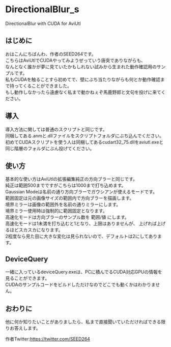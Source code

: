# DirectionalBlur_s

DirectionalBlur with CUDA for AviUtl  

## はじめに
おはこんにちばんわ、作者のSEED264です。  
こちらはAviUtlでCUDAやってみようぜっていう唐突でありながらも、  
なんとなく誰かが夢に見ていたかもしれない試みから生まれた動作確認用のサンプルです。  
私もCUDAを触ることすら初めてで、壁にぶち当たりながらも何とか動作確認まで持ってくることができました。  
もし動作しなかったら遠慮なく私まで動かねぇぞ馬鹿野郎と文句を投げに来てください。

## 導入
導入方法に関しては普通のスクリプトと同じです。  
同梱してある.anmと.dllファイルをスクリプトフォルダにぶち込んでください。  
初めてCUDAスクリプトを使う人は同梱してあるcudart32_75.dllをaviutl.exeと同じ階層のフォルダにぶん投げてください。

## 使い方
基本的な使い方はAviUtlの拡張編集純正の方向ブラーと同じです。  
純正は範囲500までですがこちらは1000まで打ち込めます。  
Gaussian Modeは名前の通り方向ブラーでガウシアンが使えるモードです。  
範囲固定は元の画像サイズの範囲内で方向ブラーを描画します。  
境界ミラーは画像の範囲外を名前の通りミラーにします。  
境界ミラー使用時は強制的に範囲固定となります。  
高速化モードは方向ブラーのサンプル数を 範囲/値 にします。  
高速化モードは1未満を打ち込むと1となり、上限はありませんが、
上げれば上げるほどスカスカになります。  
2程度なら見た目に大きな変化は見られないので、デフォルトは2にしてあります。

## DeviceQuery
一緒に入っているdeviceQuery.exeは、PCに積んでるCUDA対応GPUの情報を見ることができます。  
CUDAのサンプルコードをビルドしただけなのでどこでも動くかはわかりません。

## おわりに
他に何か知りたいことがありましたら、私まで直接聞いていただければできる限りお答えします。

作者Twitter:https://twitter.com/SEED264
